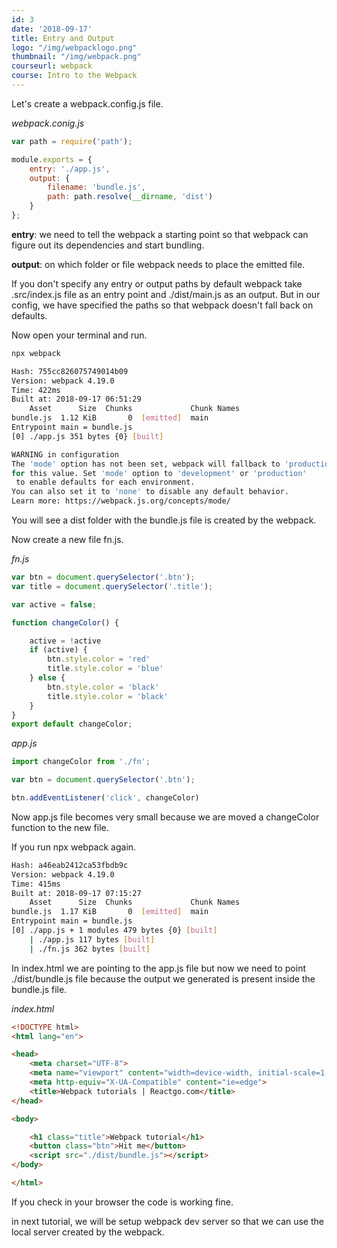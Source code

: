 ```yaml
---
id: 3
date: '2018-09-17'
title: Entry and Output
logo: "/img/webpacklogo.png"
thumbnail: "/img/webpack.png"
courseurl: webpack
course: Intro to the Webpack
---
```


Let's create a webpack.config.js file.

*webpack.conig.js*
```js
var path = require('path');

module.exports = {
    entry: './app.js',
    output: {
        filename: 'bundle.js',
        path: path.resolve(__dirname, 'dist')
    }
};
```

**entry**: we need to tell the webpack a starting point so that webpack can figure out its dependencies and start bundling.

**output**: on which folder or file webpack needs to place the emitted file.

If you don't specify any entry or output paths by default webpack take .src/index.js file as an entry point and ./dist/main.js as an output. But in our config, we have specified the paths so that webpack doesn't fall back on defaults.

Now open your terminal and run.

```bash
npx webpack
```

```bash
Hash: 755cc826075749014b09
Version: webpack 4.19.0
Time: 422ms
Built at: 2018-09-17 06:51:29
    Asset      Size  Chunks             Chunk Names
bundle.js  1.12 KiB       0  [emitted]  main
Entrypoint main = bundle.js
[0] ./app.js 351 bytes {0} [built]

WARNING in configuration
The 'mode' option has not been set, webpack will fallback to 'production'
for this value. Set 'mode' option to 'development' or 'production'
 to enable defaults for each environment.
You can also set it to 'none' to disable any default behavior.
Learn more: https://webpack.js.org/concepts/mode/
```

You will see a dist folder with the bundle.js file is created by the webpack.


Now create a new file fn.js.

*fn.js*
```js
var btn = document.querySelector('.btn');
var title = document.querySelector('.title');

var active = false;

function changeColor() {

    active = !active
    if (active) {
        btn.style.color = 'red'
        title.style.color = 'blue'
    } else {
        btn.style.color = 'black'
        title.style.color = 'black'
    }
}
export default changeColor;
```

*app.js*

```js
import changeColor from './fn';

var btn = document.querySelector('.btn');

btn.addEventListener('click', changeColor)
```

Now app.js file becomes very small because we are moved a changeColor function to the new file.


If you run npx webpack again.

```bash
Hash: a46eab2412ca53fbdb9c
Version: webpack 4.19.0
Time: 415ms
Built at: 2018-09-17 07:15:27
    Asset      Size  Chunks             Chunk Names
bundle.js  1.17 KiB       0  [emitted]  main
Entrypoint main = bundle.js
[0] ./app.js + 1 modules 479 bytes {0} [built]
    | ./app.js 117 bytes [built]
    | ./fn.js 362 bytes [built]

```

In index.html we are pointing to the app.js file but now we need to point  ./dist/bundle.js file because the output we generated is present inside the bundle.js file.

*index.html*
```html
<!DOCTYPE html>
<html lang="en">

<head>
    <meta charset="UTF-8">
    <meta name="viewport" content="width=device-width, initial-scale=1.0">
    <meta http-equiv="X-UA-Compatible" content="ie=edge">
    <title>Webpack tutorials | Reactgo.com</title>
</head>

<body>

    <h1 class="title">Webpack tutorial</h1>
    <button class="btn">Hit me</button>
    <script src="./dist/bundle.js"></script>
</body>

</html>
```

If you check in your browser the code is working fine.

in next tutorial, we will be setup webpack dev server so that we can use the local server created by the webpack.
